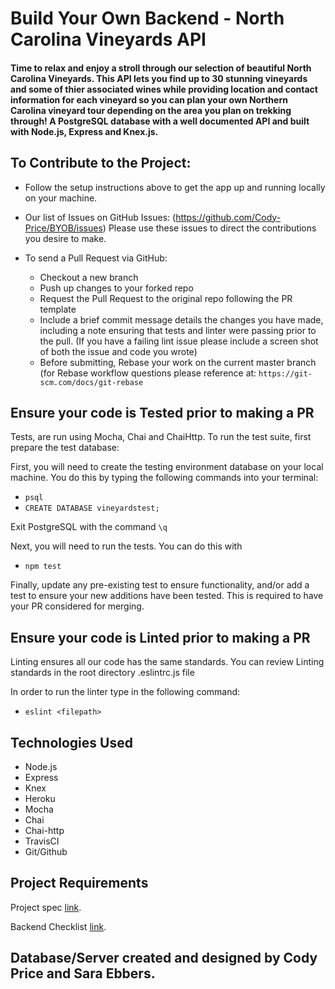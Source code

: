 # Build Your Own Backend - North Carolina Vineyards API

#### Time to relax and enjoy a stroll through our selection of beautiful North Carolina Vineyards. This API lets you find up to 30 stunning vineyards and some of thier associated wines while providing location and contact information for each vineyard so you can plan your own Northern Carolina vineyard tour depending on the area you plan on trekking through! A PostgreSQL database with a well documented API and built with Node.js, Express and Knex.js. 

## To Contribute to the Project:

- Follow the setup instructions above to get the app up and running locally on your machine.

- Our list of Issues on GitHub Issues: (https://github.com/Cody-Price/BYOB/issues)
  Please use these issues to direct the contributions you desire to make.

- To send a Pull Request via GitHub:
    - Checkout a new branch
    - Push up changes to your forked repo
    - Request the Pull Request to the original repo following the PR template
    - Include a brief commit message details the changes you have made, including a note ensuring that tests and linter were passing prior to the pull.  (If you have a failing lint issue please include a screen shot of both the issue and code you wrote)
    - Before submitting, Rebase your work on the current master branch (for Rebase workflow questions please reference at: `https://git-scm.com/docs/git-rebase`
    
## Ensure your code is Tested prior to making a PR
Tests, are run using Mocha, Chai and ChaiHttp.  To run the test suite, first prepare the test database: 

First, you will need to create the testing environment database on your local machine.  You do this by typing the following commands into your terminal: 

* `psql`
* `CREATE DATABASE vineyardstest;`

Exit PostgreSQL with the command `\q`

Next, you will need to run the tests.  You can do this with

* `npm test`

Finally, update any pre-existing test to ensure functionality, and/or add a test to ensure your new additions have been tested.  This is required to have your PR considered for merging.  

## Ensure your code is Linted prior to making a PR
Linting ensures all our code has the same standards.  You can review Linting standards in the root directory .eslintrc.js file

In order to run the linter type in the following command:
* `eslint <filepath>`

## Technologies Used
- Node.js
- Express
- Knex
- Heroku
- Mocha
- Chai 
- Chai-http
- TravisCI
- Git/Github

## Project Requirements
Project spec [link](http://frontend.turing.io/projects/build-your-own-backend.html).

Backend Checklist [link](http://frontend.turing.io/projects/build-your-own-backend.html).

## Database/Server created and designed by Cody Price and Sara Ebbers.
